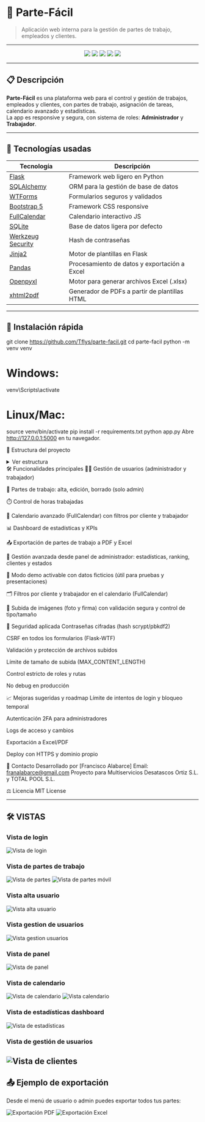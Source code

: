# 🚰 Parte-Fácil

> Aplicación web interna para la gestión de partes de trabajo, empleados y clientes.

---

<p align="center">
  <img src="https://img.shields.io/badge/Flask-%23000.svg?style=for-the-badge&logo=flask&logoColor=white"/>
  <img src="https://img.shields.io/badge/Python-3670A0?style=for-the-badge&logo=python&logoColor=ffdd54"/>
  <img src="https://img.shields.io/badge/Bootstrap-563D7C?style=for-the-badge&logo=bootstrap&logoColor=white"/>
  <img src="https://img.shields.io/badge/SQLite-07405E?style=for-the-badge&logo=sqlite&logoColor=white"/>
  <img src="https://img.shields.io/badge/FullCalendar-3a85ff?style=for-the-badge&logo=fullcalendar&logoColor=white"/>
</p>

---

## 📋 Descripción

**Parte-Fácil** es una plataforma web para el control y gestión de trabajos, empleados y clientes, con partes de trabajo, asignación de tareas, calendario avanzado y estadísticas.  
La app es responsive y segura, con sistema de roles: **Administrador** y **Trabajador**.

---

## 🚀 Tecnologías usadas

| Tecnología    | Descripción                          |
| ------------- | ------------------------------------ |
| [Flask](https://flask.palletsprojects.com/)         | Framework web ligero en Python |
| [SQLAlchemy](https://www.sqlalchemy.org/)           | ORM para la gestión de base de datos |
| [WTForms](https://wtforms.readthedocs.io/)          | Formularios seguros y validados |
| [Bootstrap 5](https://getbootstrap.com/)            | Framework CSS responsive        |
| [FullCalendar](https://fullcalendar.io/)            | Calendario interactivo JS       |
| [SQLite](https://www.sqlite.org/)                   | Base de datos ligera por defecto |
| [Werkzeug Security](https://werkzeug.palletsprojects.com/) | Hash de contraseñas |
| [Jinja2](https://jinja.palletsprojects.com/)        | Motor de plantillas en Flask    |
| [Pandas](https://pandas.pydata.org/)                  | Procesamiento de datos y exportación a Excel |
| [Openpyxl](https://openpyxl.readthedocs.io/)          | Motor para generar archivos Excel (.xlsx) |
| [xhtml2pdf](https://xhtml2pdf.readthedocs.io/)        | Generador de PDFs a partir de plantillas HTML |

---

## 🏁 Instalación rápida


git clone https://github.com/Tflys/parte-facil.git
cd parte-facil
python -m venv venv
# Windows:
venv\Scripts\activate
# Linux/Mac:
source venv/bin/activate
pip install -r requirements.txt
python app.py
Abre http://127.0.0.1:5000 en tu navegador.

📂 Estructura del proyecto
<details>
  <summary>Ver estructura</summary>

  <pre>

multiservicios-ortiz/
├── app.py
├── forms.py
├── models.py
├── requirements.txt
├── /instance/
│     └── multiservicios.db
├── /static/
│     ├── css/
│     │     ├── styles.css
│     │     └── ...
│     ├── js/
│     │     ├── scripts.js
│     │     └── ...
│     ├── images/
│     │     ├── favicon.ico
│     │     └── ...
│     └── uploads/
├── /templates/
│     ├── base.html
│     ├── navbar.html
│     ├── footer.html
│     ├── dashboard.html
│     └── ...
└── README.md

  </pre>
</details>
🛠️ Funcionalidades principales
🧑‍💼 Gestión de usuarios (administrador y trabajador)

📝 Partes de trabajo: alta, edición, borrado (solo admin)

⏱️ Control de horas trabajadas

📆 Calendario avanzado (FullCalendar) con filtros por cliente y trabajador

📊 Dashboard de estadísticas y KPIs

📤 Exportación de partes de trabajo a PDF y Excel

📂 Gestión avanzada desde panel de administrador: estadísticas, ranking, clientes y estados

🧠 Modo demo activable con datos ficticios (útil para pruebas y presentaciones)

🗂️ Filtros por cliente y trabajador en el calendario (FullCalendar)

📎 Subida de imágenes (foto y firma) con validación segura y control de tipo/tamaño

🔐 Seguridad aplicada
Contraseñas cifradas (hash scrypt/pbkdf2)

CSRF en todos los formularios (Flask-WTF)

Validación y protección de archivos subidos

Límite de tamaño de subida (MAX_CONTENT_LENGTH)

Control estricto de roles y rutas

No debug en producción

📈 Mejoras sugeridas y roadmap
 Límite de intentos de login y bloqueo temporal

 Autenticación 2FA para administradores

 Logs de acceso y cambios

 Exportación a Excel/PDF

 Deploy con HTTPS y dominio propio

📧 Contacto
Desarrollado por [Francisco Alabarce]
Email: franalabarce@gmail.com
Proyecto para Multiservicios Desatascos Ortiz S.L. y TOTAL POOL S.L.

⚖️ Licencia
MIT License


---
## 🛠️ VISTAS

### Vista de login
![Vista de login](static/images/login.png)
### Vista de partes de trabajo
![Vista de partes](static/images/alta_parte_desktop.jpg)
![Vista de partes móvil](static/images/vista_moviltablet.jpg)
### Vista alta usuario
![Vista alta usuario](static/images/alta_usuario.png)
### Vista gestion de usuarios
![Vista gestion usuarios](static/images/gestion_usuarios.png)
### Vista de panel
![Vista de panel](static/images/vista_panel.png)
### Vista de calendario
![Vista de calendario](static/images/vista_calendario.png)
![Vista calendario](static/images/calendar.png)
### Vista de estadísticas dashboard
![Vista de estadísticas](static/images/dashboard.png)
### Vista de gestión de usuarios
![Vista de clientes](static/images/vista_clientes.png)
---

## 📤 Ejemplo de exportación

Desde el menú de usuario o admin puedes exportar todos tus partes:

![Exportación PDF](static/images/export_pdf.png)
![Exportación Excel](static/images/export_excel.png)
